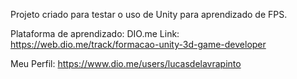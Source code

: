 Projeto criado para testar o uso de Unity para aprendizado de FPS.

Plataforma de aprendizado: DIO.me
Link: https://web.dio.me/track/formacao-unity-3d-game-developer

Meu Perfil: https://www.dio.me/users/lucasdelavrapinto
